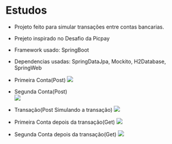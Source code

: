 # Estudos
* Projeto feito para simular transações entre contas bancarias.
* Prejeto inspirado no Desafio da Picpay
* Framework usado: SpringBoot
* Dependencias usadas: SpringDataJpa, Mockito, H2Database, SpringWeb

* Primeira Conta(Post)
![](https://cdn.discordapp.com/attachments/1274179869932257341/1274179910101106790/Teste-1.PNG?ex=66c15003&is=66bffe83&hm=fcae1472b5e6c5ce114d7106c882fe3c1c2b9c8791ef991b2196bd1ba5ae282a&)
* Segunda Conta(Post)  
![](https://cdn.discordapp.com/attachments/1274179869932257341/1274180294588502148/Teste-2.PNG?ex=66c1505f&is=66bffedf&hm=0b53c1513b6381ae73c3efd41a780fa04c7484b111285b01f40ca9ef19ee9bfe&)
* Transação(Post Simulando a transação)
![](https://cdn.discordapp.com/attachments/1274179869932257341/1274180406215704646/Transaction-test.PNG?ex=66c15079&is=66bffef9&hm=31ee477e076ab64e114f6b0d33c2310089613ecb39b980836fa15c972c4dbccb&)
* Primeira Conta depois da transação(Get)
![](https://cdn.discordapp.com/attachments/1274179869932257341/1274180484514971770/GetId1.PNG?ex=66c1508c&is=66bfff0c&hm=bd158115bccc6963dc6403cd75e03919f8a3d8d5dbb2d7d02cf08a2e9a42ec41&)
* Segunda Conta depois da transação(Get)
![](https://cdn.discordapp.com/attachments/1274179869932257341/1274180741281873962/GetId2.PNG?ex=66c150c9&is=66bfff49&hm=339ebfce0ef0656cc96ae4bc9259ea0f8648a9963643896c81f8be936a0d699f&)